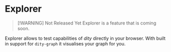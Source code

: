 # Explorer

> [!WARNING] Not Released Yet
> Explorer is a feature that is coming soon.

Explorer allows to test capabilities of *dity* directly in your browser. With built in support for `dity-graph` it visualises your graph for you.